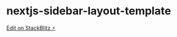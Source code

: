 # nextjs-sidebar-layout-template

[Edit on StackBlitz ⚡️](https://stackblitz.com/edit/nextjs-rv4ly6)